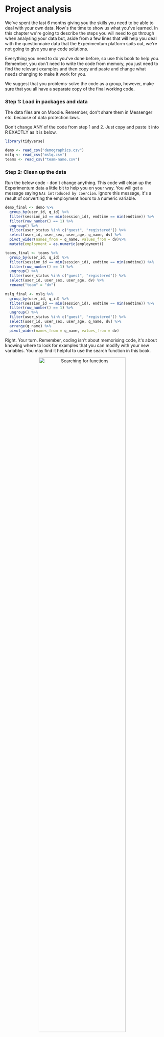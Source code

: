 # Project analysis

We've spent the last 6 months giving you the skills you need to be able to deal with your own data. Now's the time to show us what you've learned. In this chapter we're going to describe the steps you will need to go through when analysing your data but, aside from a few lines that will help you deal with the questionnaire data that the Experimentum platform spits out, we're not going to give you any code solutions. 

Everything you need to do you've done before, so use this book to help you. Remember, you don't need to write the code from memory, you just need to find the relevant examples and then copy and paste and change what needs changing to make it work for you.

We suggest that you problems-solve the code as a group, however, make sure that you all have a separate copy of the final working code.

### Step 1: Load in packages and data

The data files are on Moodle. Remember, don't share them in Messenger etc. because of data protection laws.

Don't change ANY of the code from step 1 and 2. Just copy and paste it into R EXACTLY as it is below. 


```r
library(tidyverse)

demo <- read_csv("demographics.csv")
mslq <- read_csv("mslq.csv")
teams <- read_csv("team-name.csv")
```

### Step 2: Clean up the data

Run the below code - don't change anything. This code will clean up the Experimentum data a little bit to help you on your way. You will get a message saying `NAs introduced by coercion`. Ignore this message, it's a result of converting the employment hours to a numeric variable.


```r
demo_final <- demo %>% 
  group_by(user_id, q_id) %>% 
  filter(session_id == min(session_id), endtime == min(endtime)) %>% 
  filter(row_number() == 1) %>% 
  ungroup() %>% 
  filter(user_status %in% c("guest", "registered")) %>%
  select(user_id, user_sex, user_age, q_name, dv) %>%
  pivot_wider(names_from = q_name, values_from = dv)%>%
  mutate(employment = as.numeric(employment))

teams_final <- teams %>%
  group_by(user_id, q_id) %>% 
  filter(session_id == min(session_id), endtime == min(endtime)) %>% 
  filter(row_number() == 1) %>% 
  ungroup() %>% 
  filter(user_status %in% c("guest", "registered")) %>%
  select(user_id, user_sex, user_age, dv) %>%
  rename("team" = "dv")
  
mslq_final <- mslq %>% 
  group_by(user_id, q_id) %>% 
  filter(session_id == min(session_id), endtime == min(endtime)) %>% 
  filter(row_number() == 1) %>% 
  ungroup() %>% 
  filter(user_status %in% c("guest", "registered")) %>%
  select(user_id, user_sex, user_age, q_name, dv) %>%
  arrange(q_name) %>%
  pivot_wider(names_from = q_name, values_from = dv)
```

Right. Your turn. Remember, coding isn't about memorising code, it's about knowing where to look for examples that you can modify with your new variables. You may find it helpful to use the search function in this book.

<div class="figure" style="text-align: center">
<img src="./images/searching.gif" alt="Searching for functions" width="75%" height="75%" />
<p class="caption">(\#fig:unnamed-chunk-3)Searching for functions</p>
</div>


### Step 3: Join 

Join together the data files by their common columns. The resulting dataset is going to have 91 columns which means that R won't show you them all if you just click on the object, you'll need to run `summary()`. **Hint:** You can only join two objects at once, so you'll need to do multiple joins (in a pipeline if you're feeling snazzy).

### Step 4. Select your variables

Use select to retain only the variables you need for your chosen research design and analysis, i.e. the responses to the sub-scale you're interested in as well as the user id, sex, age, team name, and any variables you're going to use as criteria for inclusion. You might find it helpful to consult the MSLQ overview document to get the variable names.

### Step 5: Factors

Use `summary` or `str` to check what type of variable each column is. Recode any necessary variables as factors and then run summary again to see how many you have in each group. You will find the code book you downloaded with the data files from Moodle helpful for this task. You may find the Data Visualisation activity about factors helpful for this.

### Step 6: Filter

If necessary, use filter to retain only the observations you need, for example, you might need to delete participants above a certain age, or only use mature students etc. (and make sure you kept all these columns in step 4). Do not filter the data for your team yet. You will find the code book you downloaded with the data files from Moodle helpful for this task.

If your grouping variable is whether students undertake paid employment, you will need to create a new variable using mutate that categorises participants into employed (> 0 hours worked per week) and not employed (0 hours per week) categories.

An additional bit of syntax you might find useful for this is the `%in%` notation which allows you to filter by multiple values. For example, the following code will retain all rows where `user_sex` equals male OR female and nothing else (i.e., it would get rid of non-binary participants, prefer not to says, and missing values).


```r
dat %>%
  filter(user_sex %in% c("male", "female"))
```

You can also do it by exclusion with `!`. The below code would retain everything where `user_sex` doesn't equal male or female.


```r
dat %>%
  filter(!user_sex %in% c("male", "female"))
```

If you were feeling really fancy you could do steps 3 - 6 in a single pipeline of code.

### Step 7: Sub-scale scores

Calculate the mean score for each participant for your chosen sub-scale. There are a few ways you can do this but helpfully the [Experimentum documentation](https://gla-my.sharepoint.com/:w:/g/personal/2087153l_student_gla_ac_uk/EfFPtssPMV9HkrZALfdln8wBBJKClQ0eAXzrrHxa0nOo7g?e=SNIhSt) provides example code to make this easier, you just need to adapt it for the variables you need. You may also want to change the `na.rm = TRUE` for the calculation of means depending on whether you want to only include participants who completed all questions.



```r
dat_means <- data %>% # change data to the name of the data object you want to work from
  pivot_longer(names_to = "var", values_to = "val", question_1:question_5) %>% # change question_1:question_5 to the relevant variables for your sub-scale, don't change anything else 
  group_by_at(vars(-val, -var)) %>% # don't change this at all
  summarise(scale_mean = mean(val, na.rm = TRUE)) %>% # change scale_mean to the name of your sub-scale, e.g., anxiety_mean
  ungroup() # don't change this at all
```

### Step 8: Split the dataset

Next, use filter again to create a new dataset that only contains the data from participants who contributed to your team and call it `dat_means_team`. Once this is complete, you  will have the final large dataset that contains the scale scores for all participants, and a smaller dataset that just has data from the participants you recruited. Use the codebook to find which number corresponds to your team.

### Step 9: Demoraphic information 

That should be the really hard bit done, now you've got the data in the right format for analysis. 

First, calculate the demographic information you need: number of participants, gender split, grouping variable split (if you're using a variable that's not gender), mean age and SD. 

You can calculate mean age and SD using `summarise()` like you've done before. There's several different ways that you can count the number of participants in each group, we haven't explicitly shown you how to do this yet so we'll give you example code for this below. The code is fairly simple, you just need to plug in the variables you need.

Do this separately for the full dataset and your team dataset.


```r
# count the total number of participants in the dataset

dat_means %>%
  count()

# count the number of responses to each level of user_sex (for gender)
dat_means %>%
  group_by(user_sex) %>%
  count()

# count the number of responses to each level of mature student status (you may need to change this variable to the one you're using)
dat_means %>%
  group_by(mature) %>%
  count()

# count the number of responses across two categories (you might not need or want to do this)
dat_means %>%
  group_by(user_sex,mature) %>%
  count()
```

Once you've done this you might realise that you have participants in the dataset that shouldn't be there. For example, you might have people who have answered "Not applicable" to the mature student question, or you might have some NAs (missing data from when people didn't respond). 

You need to think about whether you need to get rid of any observationse from your dataset. For example, if you're looking at gender differences, then you can't have people who are missing gender information. You may have said in your pre-reg that you would only include non-binary people if they made up a certain proportion of the data. If you're looking at mature student status, you can't have people who didn't answer the question or who said not applicable (i.e., postgrad students). You need to decide whether any of this is a problem, and potentially go back and add in an extra filter to step 6.

### Step 10: Descriptive statistics

Use summarise and group_by to calculate the mean, median, and standard deviation of the sub-scale scores for each group. Do this separately for the full dataset and your team dataset.

### Step 11: visualisation

You now need to create a bar chart with error bars, a violin-boxplot and a grouped density plot for both the full dataset and your team dataset. You've done all of these before, just find a previous example code and change the variables and axis labels.

It's up to you how your present these in presentation. You might want to put all of the team graphs on one slide and then all of the overall dataset graphs on another. Or you might decide that it is better to put the same type of graphs on the same slide, to help comparisons. We want you to think about what will communicate the data best, so it's up to you. 

`













